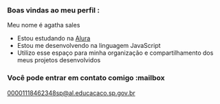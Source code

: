 ### Boas vindas ao meu perfil :

Meu nome é agatha sales

- Estou estudando na [Alura](https://www.alura.com.br)
- Estou me desenvolvendo na linguagem JavaScript
- Utilizo esse espaço para minha organização e compartilhamento dos meus projetos desenvolvidos

### Você pode entrar em contato comigo :mailbox
00001118462348sp@al.educacaco.sp.gov.br
